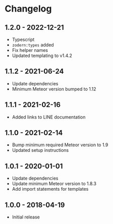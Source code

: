 # Changelog
## 1.2.0 - 2022-12-21
* Typescript
* `zodern:types` added
* Fix helper names
* Updated templating to v1.4.2

## 1.1.2 - 2021-06-24
* Update dependencies
* Minimum Meteor version bumped to 1.12

## 1.1.1 - 2021-02-16
* Added links to LINE documentation

## 1.1.0 - 2021-02-14
* Bump minimum required Meteor version to 1.9
* Updated setup instructions

## 1.0.1 - 2020-01-01
* Update dependencies
* Update minimum Meteor version to 1.8.3
* Add import statements for templates

## 1.0.0 - 2018-04-19
* Initial release 
